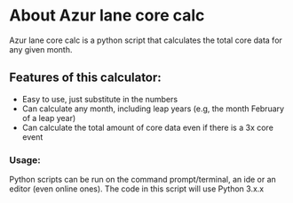 # About Azur lane core calc

Azur lane core calc is a python script that calculates the total core data for any given month.

## Features of this calculator:

- Easy to use, just substitute in the numbers
- Can calculate any month, including leap years (e.g, the month February of a leap year)
- Can calculate the total amount of core data even if there is a 3x core event 

### Usage:
Python scripts can be run on the command prompt/terminal, an ide or an editor (even online ones). The code in this script will use Python 3.x.x 
